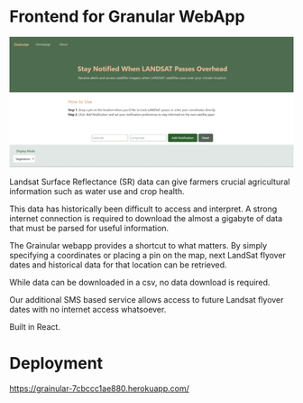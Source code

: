 # Frontend for Granular WebApp

![alt text](image.png)

Landsat Surface Reflectance (SR) data can give farmers crucial agricultural information such as water use and crop health.

This data has historically been difficult to access and interpret. A strong internet connection is required to download the almost a gigabyte of data that must be parsed for useful information.

The Grainular webapp provides a shortcut to what matters. By simply specifying a coordinates or placing a pin on the map, next LandSat flyover dates and historical data for that location can be retrieved.

While data can be downloaded in a csv, no data download is required.

Our additional SMS based service allows access to future Landsat flyover dates with no internet access whatsoever.

Built in React.

# Deployment

https://grainular-7cbccc1ae880.herokuapp.com/